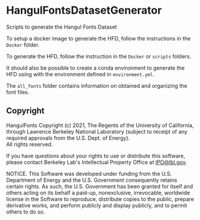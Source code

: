 # HangulFontsDatasetGenerator
Scripts to generate the Hangul Fonts Dataset


To setup a docker image to generate the HFD, follow the instructions in the `Docker` folder.

To generate the HFD, follow the instruction in the `Docker` or `scripts` folders.

It should also be possible to create a conda environment to generate the HFD using with the environment defined in `environment.yml`.

The `all_fonts` folder contains information on obtained and organizing the font files.

Copyright
---------
HangulFonts Copyright (c) 2021, The Regents of the University of
California, through Lawrence Berkeley National Laboratory (subject
to receipt of any required approvals from the U.S. Dept. of Energy).  
All rights reserved.

If you have questions about your rights to use or distribute this software,
please contact Berkeley Lab's Intellectual Property Office at
IPO@lbl.gov.

NOTICE.  This Software was developed under funding from the U.S. Department
of Energy and the U.S. Government consequently retains certain rights.  As
such, the U.S. Government has been granted for itself and others acting on
its behalf a paid-up, nonexclusive, irrevocable, worldwide license in the
Software to reproduce, distribute copies to the public, prepare derivative 
works, and perform publicly and display publicly, and to permit others to do so.
